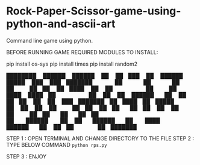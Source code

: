 # Rock-Paper-Scissor-game-using-python-and-ascii-art
Command line game using python.


BEFORE RUNNING GAME REQUIRED MODULES TO INSTALL:

pip install os-sys
pip install times
pip install random2



████████  ██████      ██████  ██    ██ ███    ██      ██████   █████  ███    ███ ███████ 
   ██    ██    ██     ██   ██ ██    ██ ████   ██     ██       ██   ██ ████  ████ ██      
   ██    ██    ██     ██████  ██    ██ ██ ██  ██     ██   ███ ███████ ██ ████ ██ █████   
   ██    ██    ██     ██   ██ ██    ██ ██  ██ ██     ██    ██ ██   ██ ██  ██  ██ ██      
   ██     ██████      ██   ██  ██████  ██   ████      ██████  ██   ██ ██      ██ ███████ 
   
   
   
   
   STEP 1 : OPEN TERMINAL AND CHANGE DIRECTORY TO THE FILE 
   STEP 2 : TYPE BELOW COMMAND
            `python rps.py`
  
   STEP 3 : ENJOY
                                                                                         



